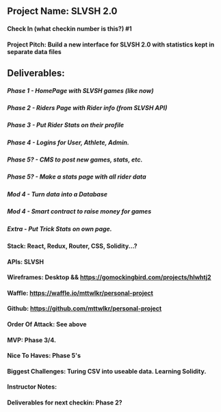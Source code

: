 ## Project Name: SLVSH 2.0

#### Check In (what checkin number is this?) #1
#### Project Pitch: Build a new interface for SLVSH 2.0 with statistics kept in separate data files
## Deliverables: 

##### Phase 1 - HomePage with SLVSH games (like now)
##### Phase 2 - Riders Page with Rider info (from SLVSH API)
##### Phase 3 - Put Rider Stats on their profile
##### Phase 4 - Logins for User, Athlete, Admin.
##### Phase 5? - CMS to post new games, stats, etc. 
##### Phase 5? - Make a stats page with all rider data
##### Mod 4 - Turn data into a Database
##### Mod 4 - Smart contract to raise money for games
##### Extra - Put Trick Stats on own page. 

#### Stack: React, Redux, Router, CSS, Solidity...?
#### APIs: SLVSH
#### Wireframes: Desktop && https://gomockingbird.com/projects/hlwhtj2 
#### Waffle: https://waffle.io/mttwlkr/personal-project
#### Github: https://github.com/mttwlkr/personal-project
#### Order Of Attack: See above
#### MVP: Phase 3/4.
#### Nice To Haves: Phase 5's
#### Biggest Challenges: Turing CSV into useable data. Learning Solidity. 
#### Instructor Notes: 
#### Deliverables for next checkin: Phase 2?
